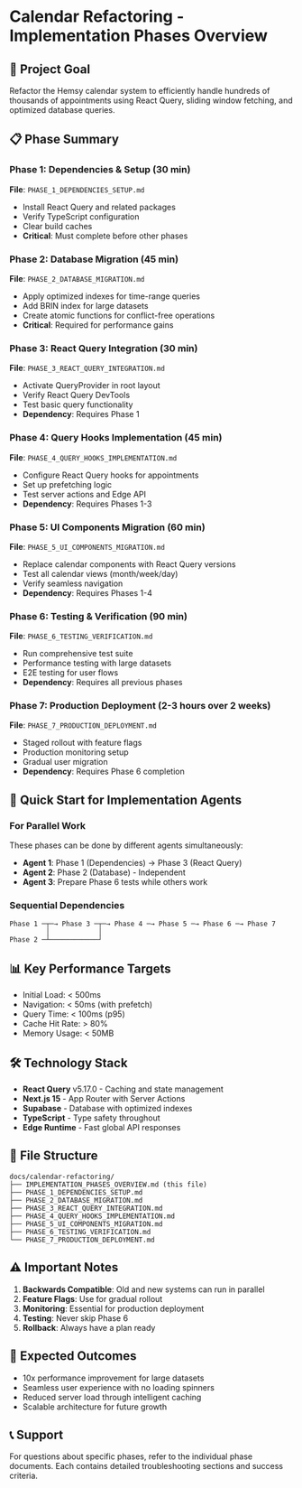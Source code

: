 # Calendar Refactoring - Implementation Phases Overview

## 🎯 Project Goal

Refactor the Hemsy calendar system to efficiently handle hundreds of thousands of appointments using React Query, sliding window fetching, and optimized database queries.

## 📋 Phase Summary

### Phase 1: Dependencies & Setup (30 min)

**File**: `PHASE_1_DEPENDENCIES_SETUP.md`

- Install React Query and related packages
- Verify TypeScript configuration
- Clear build caches
- **Critical**: Must complete before other phases

### Phase 2: Database Migration (45 min)

**File**: `PHASE_2_DATABASE_MIGRATION.md`

- Apply optimized indexes for time-range queries
- Add BRIN index for large datasets
- Create atomic functions for conflict-free operations
- **Critical**: Required for performance gains

### Phase 3: React Query Integration (30 min)

**File**: `PHASE_3_REACT_QUERY_INTEGRATION.md`

- Activate QueryProvider in root layout
- Verify React Query DevTools
- Test basic query functionality
- **Dependency**: Requires Phase 1

### Phase 4: Query Hooks Implementation (45 min)

**File**: `PHASE_4_QUERY_HOOKS_IMPLEMENTATION.md`

- Configure React Query hooks for appointments
- Set up prefetching logic
- Test server actions and Edge API
- **Dependency**: Requires Phases 1-3

### Phase 5: UI Components Migration (60 min)

**File**: `PHASE_5_UI_COMPONENTS_MIGRATION.md`

- Replace calendar components with React Query versions
- Test all calendar views (month/week/day)
- Verify seamless navigation
- **Dependency**: Requires Phases 1-4

### Phase 6: Testing & Verification (90 min)

**File**: `PHASE_6_TESTING_VERIFICATION.md`

- Run comprehensive test suite
- Performance testing with large datasets
- E2E testing for user flows
- **Dependency**: Requires all previous phases

### Phase 7: Production Deployment (2-3 hours over 2 weeks)

**File**: `PHASE_7_PRODUCTION_DEPLOYMENT.md`

- Staged rollout with feature flags
- Production monitoring setup
- Gradual user migration
- **Dependency**: Requires Phase 6 completion

## 🚀 Quick Start for Implementation Agents

### For Parallel Work

These phases can be done by different agents simultaneously:

- **Agent 1**: Phase 1 (Dependencies) → Phase 3 (React Query)
- **Agent 2**: Phase 2 (Database) - Independent
- **Agent 3**: Prepare Phase 6 tests while others work

### Sequential Dependencies

```
Phase 1 ─┬─→ Phase 3 ─┬─→ Phase 4 ─→ Phase 5 ─→ Phase 6 ─→ Phase 7
         │            │
Phase 2 ─┴────────────┘
```

## 📊 Key Performance Targets

- Initial Load: < 500ms
- Navigation: < 50ms (with prefetch)
- Query Time: < 100ms (p95)
- Cache Hit Rate: > 80%
- Memory Usage: < 50MB

## 🛠️ Technology Stack

- **React Query** v5.17.0 - Caching and state management
- **Next.js 15** - App Router with Server Actions
- **Supabase** - Database with optimized indexes
- **TypeScript** - Type safety throughout
- **Edge Runtime** - Fast global API responses

## 📁 File Structure

```
docs/calendar-refactoring/
├── IMPLEMENTATION_PHASES_OVERVIEW.md (this file)
├── PHASE_1_DEPENDENCIES_SETUP.md
├── PHASE_2_DATABASE_MIGRATION.md
├── PHASE_3_REACT_QUERY_INTEGRATION.md
├── PHASE_4_QUERY_HOOKS_IMPLEMENTATION.md
├── PHASE_5_UI_COMPONENTS_MIGRATION.md
├── PHASE_6_TESTING_VERIFICATION.md
└── PHASE_7_PRODUCTION_DEPLOYMENT.md
```

## ⚠️ Important Notes

1. **Backwards Compatible**: Old and new systems can run in parallel
2. **Feature Flags**: Use for gradual rollout
3. **Monitoring**: Essential for production deployment
4. **Testing**: Never skip Phase 6
5. **Rollback**: Always have a plan ready

## 🎉 Expected Outcomes

- 10x performance improvement for large datasets
- Seamless user experience with no loading spinners
- Reduced server load through intelligent caching
- Scalable architecture for future growth

## 📞 Support

For questions about specific phases, refer to the individual phase documents. Each contains detailed troubleshooting sections and success criteria.
